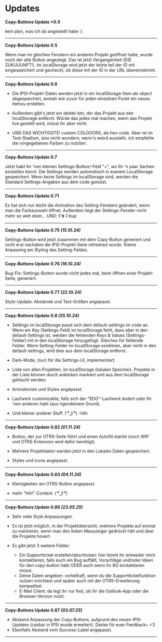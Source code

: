 # Updates

**Copy-Buttons Update >0.5**

kein plan, was ich da angestellt habe :)

------------------------------------------------------------------------

**Copy-Buttons Update 0.5**

Wenn man im gleichen Fenstern ein anderes Projekt geöffnet hatte, wurde noch der alte Button angezeigt. Das ist jetzt Vergangenheit (DIE ZUKUUUNFT!). Im localStorage wird jetzt der letzte teil der ID mit eingespeichert und gecheckt, ob diese mit der ID in der URL übereinstimmt.

------------------------------------------------------------------------

**Copy-Buttons Update 0.6**
 
- Die IPSI-Projekt-Daten werden jetzt in ein localStorage-Item als object abgespeichert, anstatt wie zuvor für jeden einzelnen Punkt ein neues Itemzu erstellen.

- Außerdem gibt's jetzt ein delete-btn, der das Projekt aus den localStorage entfernt. Würde das jedes mal machen, wenn das Projekt live gestellt wird, müsst ihr aber nicht.
 
- UND DAS WICHTIGSTE! custom COLOOORS, als hex-code. Aber ist im Test-Stadium, also nicht wundern, wenn's weird aussieht. ich empfehle die vorgegebenen Farben zu nutzten.

------------------------------------------------------------------------

**Copy-Buttons Update 0.7**
 
Jetzt habt Ihr 'nen kleinen Settings-Button/-Feld "+", wo ihr 'n paar Sachen einstellen könnt.
Die Settings werden automatisch in euerem LocalStorage gespeichert. Wenn keine Settings im localStorage sind, werden die Standard Settings-Angaben aus dem code genutzt.

------------------------------------------------------------------------

**Copy-Buttons Update 0.71**

Es hat sich nur leicht die Animation des Setting-Fensters geändert, wenn man die Farbauswahl öffnet. Außerdem liegt der Settings-Fenster nicht mehr so weit oben...
UND: ʕ·͡ᴥ·ʔ *bup*

------------------------------------------------------------------------

**Copy-Buttons Update 0.75 *(15.10.24)***

Settings-Button wird jetzt zusammen mit dem Copy-Button generiert und nicht erst nachdem die IPSI-Projekt-Seite refreshed wurde.
Kleine Anpassing am Styling des Setting-Feldes.

------------------------------------------------------------------------

**Copy-Buttons Update 0.76 *(16.10.24)***

Bug-Fix: Settings-Button wurde nicht jedes mal, beim öffnen einer Projekt-Seite, generiert.

------------------------------------------------------------------------

**Copy-Buttons Update 0.77 *(22.10.24)***

Style-Update: Abstände und Text-Größen angepasst.

------------------------------------------------------------------------

**Copy-Buttons Update 0.8 *(25.10.24)***

- Settings im localStorage passt sich dem default-settings im code an. Wenn ein Key (Settings-Feld) im localStorage fehlt, dass aber in den default-Settings ist, werden die fehlenden Keys & Values (Settings-Felder) mit in den localStorage hinzugefügt. Gleiches für fehlende Felder. Wenn Setting-Felder im localStorage existieren, aber nicht in den default-settings, wird dies aus dem localStorage entfernt.

- Dark-Mode, (nur) für die Settings-UI, implementiert.

- Liste von allen Projekten, im localStorage (lokalen Speicher). Projekte in der Liste können durch anklicken markiert und aus dem localStorage gelöscht werden.

- Animationen und Styles angepasst.

- Laufwerk customizable, falls sich der "EDO"-Laufwerk ändert oder Ihr 'nen anderen habt (aus irgendeinem Grund).

- Und kleiner anderer Stuff. ( ͡° ͜ʖ ͡°) -hihi

------------------------------------------------------------------------

**Copy-Buttons Update 0.82 *(01.11.24)***

- Button, der zur OTRS-Seite führt und einen Autofill startet (noch WIP und OTRS-Extension wird dafür benötigt).

- Mehrere Projektdaten werden jetzt in den Lokalen Daten gespeichert.

- Styles und Icons angepasst.

------------------------------------------------------------------------

**Copy-Buttons Update 0.83 *(04.11.24)***

- Kleinigkeiten am OTRS-Button angepasst.

- mehr "hihi"-Content. ( ͡° ͜ʖ ͡°)

------------------------------------------------------------------------

**Copy-Buttons Update 0.86 *(23.05.25)***

- Sehr viele Style Anpassungen.

- Es ist jetzt möglich, in der Projektübersicht, mehrere Projekte auf einmal zu markieren, wenn man den linken Mauszeiger gedrückt hält und über die Projekte hovert.

- Es gibt jetzt 3 weitere Felder:
    - Ein Supportticket erstellen/abschicken: hier könnt ihr entweder mich kontaktieren, falls euch ein Bug auffällt, Vorschläge und/oder Ideen für den copy-button habt ODER auch wenn ihr BG kontaktieren müsst.
    - Deine Daten angeben: vorteilhaft, wenn du die Supportticketfunktion nutzen möchtest und später auch mit der OTRS-Erweiterung kompatibel.
    - E-Mail Client: da legt ihr nur fest, ob ihr die Outlook-App oder die Browser-Version nutzt.

------------------------------------------------------------------------

**Copy-Buttons Update 0.87 *(03.07.25)***

- Abstand Anpassung der Copy-Buttons, aufgrund des neuen IPSI-Updates (casbar in IPSI wurde erweitert). Danke für euer Feedback~ <3
- Ebenfalls Abstand vom Success-Label angepasst.

------------------------------------------------------------------------
